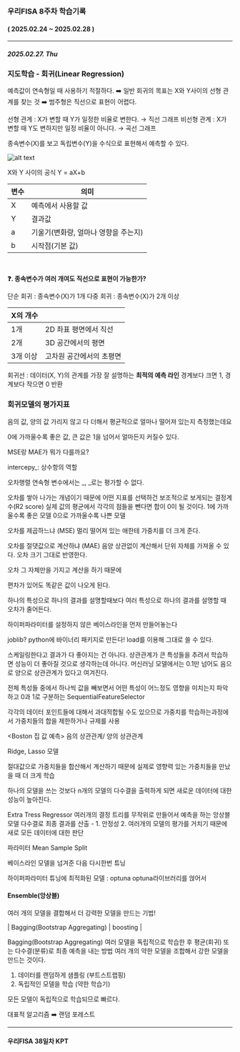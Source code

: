 ### 우리FISA 8주차 학습기록
#### ( 2025.02.24 ~ 2025.02.28 )
***
##### 2025.02.27. Thu

### 지도학습 - 회귀(Linear Regression)

예측값이 연속형일 때 사용하기 적절하다.
➡️ 일반 회귀의 목표는 X와 Y사이의 선형 관계를 찾는 것
➡️ 범주형은 직선으로 표현이 어렵다.

선형 관계 : X가 변할 때 Y가 일정한 비율로 변한다. → 직선 그래프
비선형 관계 : X가 변할 때 Y도 변하지만 일정 비율이 아니다. → 곡선 그래프

종속변수(X)를 보고 독립변수(Y)을 수식으로 표현해서 예측할 수 있다.

![alt text](/WooriFISA_04/review_08/img_8/image-1.png)

X와 Y 사이의 공식
Y = aX+b

|변수|의미|
|--|--|
|X|예측에서 사용할 값|
|Y|결과값|
|a|기울기(변화량, 얼마나 영향을 주는지)|
|b|시작점(기본 값)|

<br>

**❓. 종속변수가 여러 개여도 직선으로 표현이 가능한가?**

단순 회귀 : 종속변수(X)가 1개
다중 회귀 : 종속변수(X)가 2개 이상

|X의 개수||
|--|--|
|1개|2D 좌표 평면에서 직선|
|2개|3D 공간에서의 평면|
|3개 이상|고차원 공간에서의 초평면|

회귀선 : 데이터(X, Y)의 관계를 가장 잘 설명하는 **최적의 예측 라인**
경계보다 크면 1, 경계보다 작으면 0 반환


### 회귀모델의 평가지표



음의 값, 양의 값 가리지 않고 다 더해서 평균적으로 얼마나 떨어져 있는지 측정했는데요

0에 가까울수록 좋은 값, 큰 값은 1을 넘어서 얼마든지 커질수 있다.

MSE랑 MAE가 뭐가 다를까요?

intercepy_: 상수항의 역할


오차행렬 
연속형 변수에서는 _, _로는 평가할 수 없다.

오차를 쌓아 나가는 개념이기 때문에 어떤 지표를 선택하건 보조적으로 보게되는 결정계수(R2 score)
실제 값의 평균에서 각각의 점들을 뺀다면 합이 0이 될 것이다.
1에 가까울수록 좋은 모델 0으로 가까울수록 나쁜 모델

오차를 제곱하느냐 (MSE)
멀리 떨어져 있는 애한테 가중치를 더 크게 준다.


오차를 절댓값으로 계산하냐 (MAE)
음양 상관없이 계산해서 단위 자체를 가져올 수 있다. 오차 크기 그대로 반영한다.

오차 그 자체만을 가지고 계산을 하기 때문에 

편차가 있어도 똑같은 값이 나오게 된다.


하나의 특성으로 하나의 결과를 설명할때보다
여러 특성으로 하나의 결과를 설명할 때 오차가 줄어든다.

하이퍼파라미터를 설정하지 않은 베이스라인을 먼저 만들어놓는다

joblib?
python에 바이너리 패키지로 만든다!
load를 이용해 그대로 쓸 수 있다.

스케일링한다고 결과가 다 좋아지는 건 아니다.
상관관계가 큰 특성들을 추려서 학습하면 성능이 더 좋아질 것으로 생각하는데 아니다.
머신러닝 모델에서는 0.1만 넘어도 음으로 양으로 상관관계가 있다고 여겨진다.

전체 특성들 중에서 하나씩 값을 빼보면서 어떤 특성이 어느정도 영향을 미치는지 파악하고 0과 1로 구분하는 SequentialFeatureSelector


각각의 데이터 포인트들에 대해서 과대적합될 수도 있으므로 가중치를 학습하는과정에서 가중치들의 합을 제한하거나 규제를 사용

<Boston 집 값 예측>
음의 상관관계/ 양의 상관관계


Ridge, Lasso 모델

절대값으로 가중치들을 합산해서 계산하기 때문에 실제로 영향력 있는 가중치들을 만났을 때 더 크게 학습

하나의 모델을 쓰는 것보다 n개의 모델의 다수결을 출력하게 되면 새로운 데이터에 대한 성능이 높아진다.

Extra Tress Regressor 여러개의 결정 트리를 무작위로 만들어서 예측을 하는 앙상블 모델
다수결로 최종 결과를 산출 - 1. 안정성 2. 여러개의 모델의 평가를 거치기 때문에 새로 모든 데이터에 대한 판단

파라미터
Mean Sample Split

베이스라인 모델을 넘겨준 다음 다시한번 튜닝

하이퍼파라미터 튜닝에 최적화된 모델 : optuna
optuna라이브러리를 얹어서


#### Ensemble(앙상블)
여러 개의 모델을 결합해서 더 강력한 모델을 만드는 기법!

| Bagging(Bootstrap Aggregating) | boosting |

Bagging(Bootstrap Aggregating)
여러 모델을 독립적으로 학습한 후 평균(회귀) 또는 다수결(분류)로 최종 예측을 내는 방법
여러 개의 약한 모델을 조합해서 강한 모델을 만드는 것이다.

1. 데이터를 랜덤하게 샘플링 (부트스트랩핑)
2. 독립적인 모델을 학습 (약한 학습기)

모든 모델이 독립적으로 학습되므로 빠르다.

대표적 알고리즘 ➡️ 랜덤 포레스트




***
#### 우리FISA 38일차 KPT